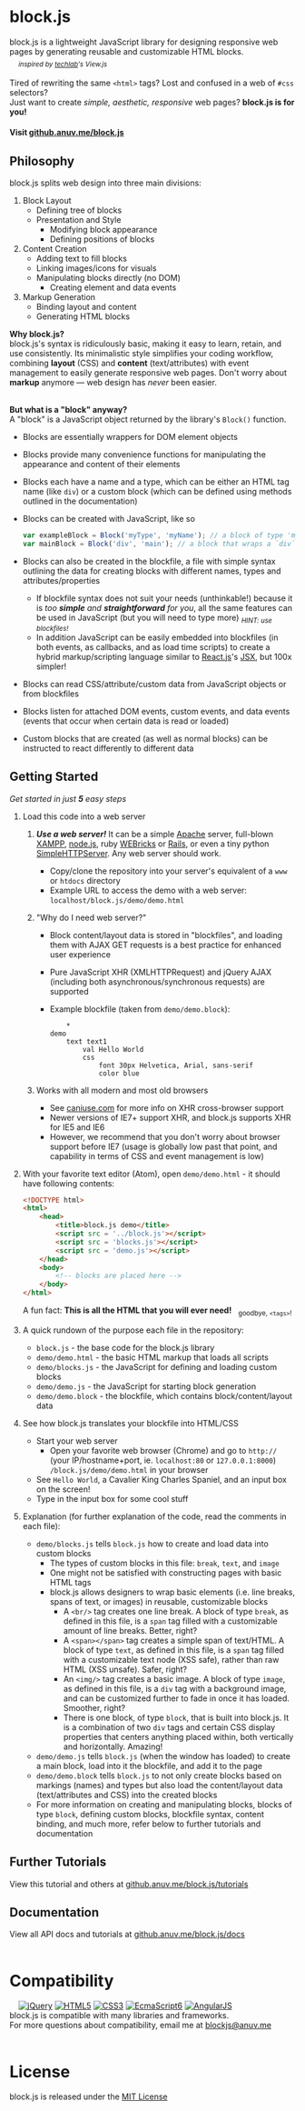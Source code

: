 # block.js
block.js is a lightweight JavaScript library for designing responsive web pages by generating reusable and customizable HTML blocks.  
&nbsp;&nbsp;&nbsp;&nbsp;<sub>*inspired by [techlab](https://github.com/techlabeducation)'s View.js*</sub>  
&nbsp;  
Tired of rewriting the same `<html>` tags? Lost and confused in a web of `#css` selectors?  
Just want to create *simple, aesthetic, responsive* web pages? **block.js is for you!**  
#### Visit [github.anuv.me/block.js](http://github.anuv.me/block.js)  

## Philosophy
block.js splits web design into three main divisions:

1. Block Layout
    - Defining tree of blocks
    - Presentation and Style
        - Modifying block appearance
        - Defining positions of blocks
2. Content Creation  
    - Adding text to fill blocks  
    - Linking images/icons for visuals
    - Manipulating blocks directly (no DOM)
        - Creating element and data events
3. Markup Generation
    - Binding layout and content
    - Generating HTML blocks


**Why block.js?**  
block.js's syntax is ridiculously basic, making it easy to learn, retain, and use consistently. Its minimalistic style simplifies your coding workflow, combining **layout** (CSS) and **content** (text/attributes) with event management to easily generate responsive web pages. Don't worry about **markup** anymore — web design has *never* been easier.

&nbsp;   
**But what is a "block" anyway?**  
A "block" is a JavaScript object returned by the library's `Block()` function.
- Blocks are essentially wrappers for DOM element objects
- Blocks provide many convenience functions for manipulating the appearance and content of their elements
- Blocks each have a name and a type, which can be either an HTML tag name (like `div`) or a custom block (which can be defined using methods outlined in the documentation)
- Blocks can be created with JavaScript, like so

    ```javascript
    var exampleBlock = Block('myType', 'myName'); // a block of type 'myType' and name 'myName'
    var mainBlock = Block('div', 'main'); // a block that wraps a `div` element and has name 'main'
    ```
- Blocks can also be created in the blockfile, a file with simple syntax outlining the data for creating blocks with different names, types and attributes/properties
    - If blockfile syntax does not suit your needs (unthinkable!) because it is *too* ***simple*** *and* ***straightforward*** *for you*, all the same features can be used in JavaScript (but you will need to type more) <sub>*HINT: use blockfiles!*</sub>
    - In addition JavaScript can be easily embedded into blockfiles (in both events, as callbacks, and as load time scripts) to create a hybrid markup/scripting language similar to [React.js](https://facebook.github.io/react/)'s [JSX](https://facebook.github.io/react/docs/jsx-in-depth.html), but 100x simpler!
- Blocks can read CSS/attribute/custom data from JavaScript objects or from blockfiles
- Blocks listen for attached DOM events, custom events, and data events (events that occur when certain data is read or loaded)
- Custom blocks that are created (as well as normal blocks) can be instructed to react differently to different data

## Getting Started
*Get started in just* ***5*** *easy steps*  

1. Load this code into a web server
    1. ***Use a web server!*** It can be a simple [Apache](https://httpd.apache.org/) server, full-blown [XAMPP](https://www.apachefriends.org/index.html), [node.js](http://nodejs.org), ruby [WEBricks](http://ruby-doc.org/stdlib-2.0.0/libdoc/webrick/rdoc/WEBrick.html) or [Rails](http://rubyonrails.org/), or even a tiny python [SimpleHTTPServer](https://docs.python.org/2/library/simplehttpserver.html). Any web server should work.
        - Copy/clone the repository into your server's equivalent of a `www` or `htdocs` directory
        - Example URL to access the demo with a web server: `localhost/block.js/demo/demo.html`
    2. "Why do I need web server?"
        - Block content/layout data is stored in "blockfiles", and loading them with AJAX GET requests is a best practice for enhanced user experience
        - Pure JavaScript XHR (XMLHTTPRequest) and jQuery AJAX (including both asynchronous/synchronous requests) are supported
        - Example blockfile (taken from `demo/demo.block`):

            ```
                *
            demo
                text text1
                    val Hello World
                    css
                        font 30px Helvetica, Arial, sans-serif
                        color blue
            ```

    3. Works with all modern and most old browsers
        - See [caniuse.com](http://caniuse.com/#feat=xhr2) for more info on XHR cross-browser support
        - Newer versions of IE7+ support XHR, and block.js supports XHR for IE5 and IE6
        - However, we recommend that you don't worry about browser support before IE7 (usage is globally low past that point, and capability in terms of CSS and event management is low)
2. With your favorite text editor (Atom), open `demo/demo.html` - it should have following contents:

    ```html
    <!DOCTYPE html>
    <html>
        <head>
            <title>block.js demo</title>
            <script src = '../block.js'></script>
            <script src = 'blocks.js'></script>
            <script src = 'demo.js'></script>
        </head>
        <body>
            <!-- blocks are placed here -->
        </body>
    </html>
    ```

    A fun fact: **This is all the HTML that you will ever need!** &nbsp; <sub>goodbye, `<tags>`!</sub>
3. A quick rundown of the purpose each file in the repository:
    - `block.js` - the base code for the block.js library
    - `demo/demo.html` - the basic HTML markup that loads all scripts
    - `demo/blocks.js` - the JavaScript for defining and loading custom blocks
    - `demo/demo.js` - the JavaScript for starting block generation
    - `demo/demo.block` - the blockfile, which contains block/content/layout data
4. See how block.js translates your blockfile into HTML/CSS
    - Start your web server
        - Open your favorite web browser (Chrome) and go to `http://` (your IP/hostname+port, ie. `localhost:80` or `127.0.0.1:8000`) `/block.js/demo/demo.html` in your browser
    - See `Hello World`, a Cavalier King Charles Spaniel, and an input box on the screen!
    - Type in the input box for some cool stuff
5. Explanation (for further explanation of the code, read the comments in each file):
    - `demo/blocks.js` tells `block.js` how to create and load data into custom blocks
        - The types of custom blocks in this file: `break`, `text`, and `image`
        - One might not be satisfied with constructing pages with basic HTML tags
        - block.js allows designers to wrap basic elements (i.e. line breaks, spans of text, or images) in reusable, customizable blocks
            - A `<br/>` tag creates one line break. A block of type `break`, as defined in this file, is a `span` tag filled with a customizable amount of line breaks. Better, right?
            - A `<span></span>` tag creates a simple span of text/HTML. A block of type `text`, as defined in this file, is a `span` tag filled with a customizable text node (XSS safe), rather than raw HTML (XSS unsafe). Safer, right?
            - An `<img/>` tag creates a basic image. A block of type `image`, as defined in this file, is a `div` tag with a background image, and can be customized further to fade in once it has loaded. Smoother, right?
            - There is one block, of type `block`, that is built into block.js. It is a combination of two `div` tags and certain CSS display properties that centers anything placed within, both vertically and horizontally. Amazing!
    - `demo/demo.js` tells `block.js` (when the window has loaded) to create a main block, load into it the blockfile, and add it to the page
    - `demo/demo.block` tells `block.js` to not only create blocks based on markings (names) and types but also load the content/layout data (text/attributes and CSS) into the created blocks
    - For more information on creating and manipulating blocks, blocks of type `block`, defining custom blocks, blockfile syntax, content binding, and much more, refer below to further tutorials and documentation

## Further Tutorials
View this tutorial and others at [github.anuv.me/block.js/tutorials](http://github.anuv.me/block.js/tutorials)

## Documentation
View all API docs and tutorials at [github.anuv.me/block.js/docs](http://github.anuv.me/block.js/docs)
&nbsp;  
&nbsp;  

# Compatibility
&nbsp;&nbsp;&nbsp;&nbsp;[![jQuery](http://github.anuv.me/block.js/img/logo/jQueryB_75.png)](https://jquery.com/) [![HTML5](http://github.anuv.me/block.js/img/logo/html5_75.png)](https://developer.mozilla.org/en-US/docs/Web/Guide/HTML/HTML5) [![CSS3](http://github.anuv.me/block.js/img/logo/css3_75.png)](https://developer.mozilla.org/en-US/docs/Web/CSS/CSS3) [![EcmaScript6](http://github.anuv.me/block.js/img/logo/js5_75.png)](https://developer.mozilla.org/en-US/docs/Web/JavaScript/New_in_JavaScript/ECMAScript_6_support_in_Mozilla)
[![AngularJS](http://github.anuv.me/pocketjs/img/logo/node_75.png)](https://nodejs.org/)  
block.js is compatible with many libraries and frameworks.  
For more questions about compatibility, email me at [blockjs@anuv.me](mailto:blockjs@anuv.me?Subject=Compatibility%20Issue)  
&nbsp;  
# License
block.js is released under the [MIT License](https://github.com/anuvgupta/block.js/blob/v3/LICENSE.md)
